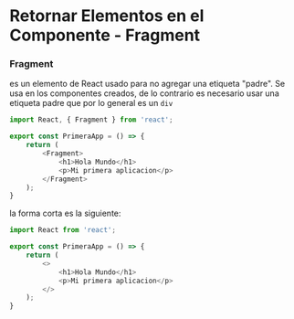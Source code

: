 # Retornar Elementos en el Componente - Fragment

### Fragment
es un elemento de React usado para no agregar una etiqueta "padre". Se usa en los componentes creados, de lo contrario es necesario usar una etiqueta padre que por lo general es un `div`

```js
import React, { Fragment } from 'react';

export const PrimeraApp = () => {
    return (
        <Fragment>
            <h1>Hola Mundo</h1>
            <p>Mi primera aplicacion</p>
        </Fragment>
    );
}
```
la forma corta es la siguiente:

```js
import React from 'react';

export const PrimeraApp = () => {
    return (
        <>
            <h1>Hola Mundo</h1>
            <p>Mi primera aplicacion</p>
        </>
    );
}
```